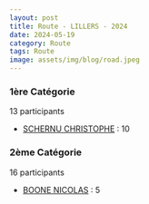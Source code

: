 ```yaml
---
layout: post
title: Route - LILLERS - 2024
date: 2024-05-19
category: Route
tags: Route
image: assets/img/blog/road.jpeg
---
```


### 1ère Catégorie
13 participants
- [SCHERNU CHRISTOPHE](https://teamspecializedlille.github.io/works/schernuchristophe) : 10

### 2ème Catégorie
16 participants
- [BOONE NICOLAS](https://teamspecializedlille.github.io/works/boonenicolas) : 5
